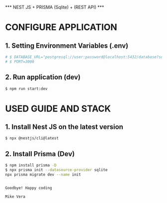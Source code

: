 *** NEST JS + PRISMA (Sqlite) + (REST API) ***

# CONFIGURE APPLICATION

## 1. Setting Environment Variables (.env)

```bash
# $ DATABASE_URL="postgresql://user:password@localhost:5432/database?schema=public"
# $ PORT=3000
```

## 2. Run application (dev)
```bash
$ npm run start:dev
```

# USED ​​GUIDE AND STACK

## 1. Install Nest JS on the latest version

```bash
$ npx @nestjs/cli@latest
```

## 2. Install Prisma (Dev)
```bash
$ npm install prisma -D
$ npx prisma init --datasource-provider sqlite
npx prisma migrate dev --name init
```

<!-- ## 3. Install xxxx

```bash
$  -->
```

Goodbye! Happy coding

Mike Vera